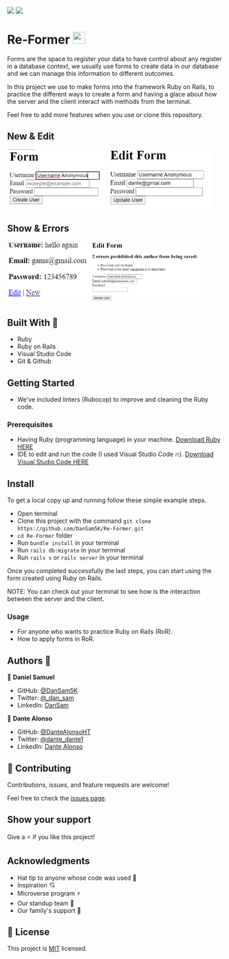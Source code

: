![](https://img.shields.io/badge/Microverse-blueviolet) ![](<https://img.shields.io/badge/-Ruby-rgb(199%2C%2032%2C%2039)?style=plastic&logo=ruby>)

# Re-Former  <img src="https://image.flaticon.com/icons/png/512/919/919842.png" height="28" width="28">

Forms are the space to register your data to have control about any register in a database context, we usually use forms to create data in our database and we can manage this information to different outcomes.

In this project we use to make forms into the framework Ruby on Rails, to practice the different ways to create a form and having a glace about how the server and the client interact with methods from the terminal.

Feel free to add more features when you use or clone this repository.

## New & Edit

<img src="lib\assets\new_form.PNG" width="45.5%">
<img src="lib\assets\edit_form.PNG" width="48%">

## Show & Errors

<img src="lib\assets\show_form.PNG" width="38%">
<img src="lib\assets\errors_form.PNG" width="50%">


## Built With 🔨

- Ruby
- Ruby on Rails
- Visual Studio Code
- Git & Github

## Getting Started 

- We've included linters (Rubocop) to improve and cleaning the Ruby code.

### Prerequisites

- Having Ruby (programming language) in your machine. <a href="https://www.ruby-lang.org/en/downloads/">Download Ruby HERE</a>
- IDE to edit and run the code (I used Visual Studio Code 🔥).
<a href="https://code.visualstudio.com/Download">Download Visual Studio Code HERE</a>

## Install

To get a local copy up and running follow these simple example steps.
- Open terminal
- Clone this project with the command `git clone https://github.com/DanSam5K/Re-Former.git`
- `cd Re-Former` folder
- Run `bundle install` in your terminal
- Run `rails db:migrate` in your terminal
- Run `rails s` or `rails server` in your terminal

Once you completed successfully the last steps, you can start using the form created using Ruby on Rails.

NOTE: You can check out your terminal to see how is the interaction between the server and the client.


### Usage

- For anyone who wants to practice Ruby on Rails (RoR).
- How to apply forms in RoR.

## Authors 🤝

👤 **Daniel Samuel**

- GitHub: [@DanSam5K](https://github.com/DanSam5K)
- Twitter: [@_dan_sam](https://twitter.com/_dan_sam)
- LinkedIn: [DanSam](https://www.linkedin.com/in/dansamuel/)

👤 **Dante Alonso**

- GitHub: [@DanteAlonsoHT](https://github.com/DanteAlonsoHT)
- Twitter: [@dante_dante1](https://twitter.com/dante_dante1)
- LinkedIn: [Dante Alonso](https://www.linkedin.com/in/dante-hernandez99/)

## 🤝 Contributing

Contributions, issues, and feature requests are welcome!

Feel free to check the [issues page](https://github.com/DanSam5K/Re-Former/issues).

## Show your support

Give a ⭐️ if you like this project!


## Acknowledgments

- Hat tip to anyone whose code was used 🔰
- Inspiration 💘
- Microverse program ⚡
- Our standup team 🏹
- Our family's support 🙌

## 📝 License

This project is [MIT](mit.md) licensed.